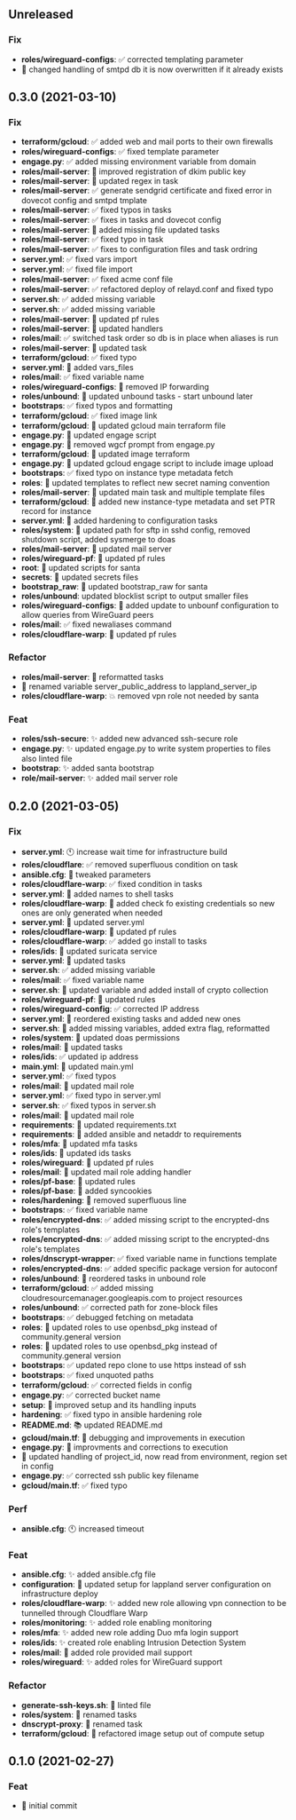 ## Unreleased

### Fix

- **roles/wireguard-configs**: ✅ corrected templating parameter
- 💫 changed handling of smtpd db it is now overwritten if it already exists

## 0.3.0 (2021-03-10)

### Fix

- **terraform/gcloud**: ✅ added web and mail ports to their own firewalls
- **roles/wireguard-configs**: ✅ fixed template parameter
- **engage.py**: ✅ added missing environment variable from domain
- **roles/mail-server**: 💫 improved registration of dkim public key
- **roles/mail-server**: 💫 updated regex in task
- **roles/mail-server**: ✅ generate sendgrid certificate and fixed error in dovecot config and smtpd tmplate
- **roles/mail-server**: ✅ fixed typos in tasks
- **roles/mail-server**: ✅ fixes in tasks and dovecot config
- **roles/mail-server**: 💫 added missing file updated tasks
- **roles/mail-server**: ✅ fixed typo in task
- **roles/mail-server**: ✅ fixes to configuration files and task ordring
- **server.yml**: ✅ fixed vars import
- **server.yml**: ✅ fixed file import
- **roles/mail-server**: ✅ fixed acme conf file
- **roles/mail-server**: ✅ refactored deploy of relayd.conf and fixed typo
- **server.sh**: ✅ added missing variable
- **server.sh**: ✅ added missing variable
- **roles/mail-server**: 💫 updated pf rules
- **roles/mail-server**: 💫 updated handlers
- **roles/mail**: ✅ switched task order so db is in place when aliases is run
- **roles/mail-server**: 💫 updated task
- **terraform/gcloud**: ✅ fixed typo
- **server.yml**: 💫 added vars_files
- **roles/mail**: ✅ fixed variable name
- **roles/wireguard-configs**: 💫 removed IP forwarding
- **roles/unbound**: 💫 updated unbound tasks - start unbound later
- **bootstraps**: ✅ fixed typos and formatting
- **terraform/gcloud**: ✅ fixed image link
- **terraform/gcloud**: 💫 updated gcloud main terraform file
- **engage.py**: 💫 updated engage script
- **engage.py**: 💫 removed wgcf prompt from engage.py
- **terraform/gcloud**: 💫 updated image terraform
- **engage.py**: 💫 updated gcloud engage script to include image upload
- **bootstraps**: ✅ fixed typo on instance type metadata fetch
- **roles**: 💫 updated templates to reflect new secret naming convention
- **roles/mail-server**: 💫 updated main task and multiple template files
- **terraform/gcloud**: 💫 added new instance-type metadata and set PTR record for instance
- **server.yml**: 💫 added hardening to configuration tasks
- **roles/system**: 💫 updated path for sftp in sshd config, removed shutdown script, added sysmerge to doas
- **roles/mail-server**: 💫 updated mail server
- **roles/wireguard-pf**: 💫 updated pf rules
- **root**: 💫 updated scripts for santa
- **secrets**: 💫 updated secrets files
- **bootstrap_raw**: 💫 updated bootstrap_raw for santa
- **roles/unbound**: updated blocklist script to output smaller files
- **roles/wireguard-configs**: 💫 added update to unbounf configuration to allow queries from WireGuard peers
- **roles/mail**: ✅ fixed newaliases command
- **roles/cloudflare-warp**: 💫 updated pf rules

### Refactor

- **roles/mail-server**: 🛁 reformatted tasks
- 🛁 renamed variable server_public_address to lappland_server_ip
- **roles/cloudflare-warp**: 💥 removed vpn role not needed by santa

### Feat

- **roles/ssh-secure**: ✨ added new advanced ssh-secure role
- **engage.py**: ✨ updated engage.py to write system properties to files also linted file
- **bootstrap**: ✨ added santa bootstrap
- **role/mail-server**: ✨ added mail server role

## 0.2.0 (2021-03-05)

### Fix

- **server.yml**: 🕚 increase wait time for infrastructure build
- **roles/cloudflare**: ✅ removed superfluous condition on task
- **ansible.cfg**: 💫 tweaked parameters
- **roles/cloudflare-warp**: ✅ fixed condition in tasks
- **server.yml**: 🛁 added names to shell tasks
- **roles/cloudflare-warp**: 💫 added check fo existing credentials so new ones are only generated when needed
- **server.yml**: 💫 updated server.yml
- **roles/cloudflare-warp**: 💫 updated pf rules
- **roles/cloudflare-warp**: ✅ added go install to tasks
- **roles/ids**: 💫 updated suricata service
- **server.yml**: 💫 updated tasks
- **server.sh**: ✅ added missing variable
- **roles/mail**: ✅ fixed variable name
- **server.sh**: 💫 updated variable and added install of crypto collection
- **roles/wireguard-pf**: 💫 updated rules
- **roles/wireguard-config**: ✅ corrected IP address
- **server.yml**: 💫 reordered existing tasks and added new ones
- **server.sh**: 💫 added missing variables, added extra flag, reformatted
- **roles/system**: 💫 updated doas permissions
- **roles/mail**: 💫 updated tasks
- **roles/ids**: ✅ updated ip address
- **main.yml**: 💫 updated main.yml
- **server.yml**: ✅ fixed typos
- **roles/mail**: 💫 updated mail role
- **server.yml**: ✅ fixed typo in server.yml
- **server.sh**: ✅ fixed typos in server.sh
- **roles/mail**: 💫 updated mail role
- **requirements**: 💫 updated requirements.txt
- **requirements**: 💫 added ansible and netaddr to requirements
- **roles/mfa**: 💫 updated mfa tasks
- **roles/ids**: 💫 updated ids tasks
- **roles/wireguard**: 💫 updated pf rules
- **roles/mail**: 💫 updated mail role adding handler
- **roles/pf-base**: 💫 updated rules
- **roles/pf-base**: 💫 added syncookies
- **roles/hardening**: 🛁 removed superfluous line
- **bootstraps**: ✅ fixed variable name
- **roles/encrypted-dns**: ✅ added missing script to the encrypted-dns role's templates
- **roles/encrypted-dns**: ✅ added missing script to the encrypted-dns role's templates
- **roles/dnscrypt-wrapper**: ✅ fixed variable name in functions template
- **roles/encrypted-dns**: ✅ added specific package version for autoconf
- **roles/unbound**: 💫 reordered tasks in unbound role
- **terraform/gcloud**: ✅ added missing cloudresourcemanager.googleapis.com to project resources
- **roles/unbound**: ✅ corrected path for zone-block files
- **bootstraps**: ✅ debugged fetching on metadata
- **roles**: 💫 updated roles to use openbsd_pkg instead of community.general version
- **roles**: 💫 updated roles to use openbsd_pkg instead of community.general version
- **bootstraps**: ✅ updated repo clone to use https instead of ssh
- **bootstraps**: ✅ fixed unquoted paths
- **terraform/gcloud**: ✅ corrected fields in config
- **engage.py**: ✅ corrected bucket name
- **setup**: 💫  improved setup and its handling inputs
- **hardening**: ✅ fixed typo in ansible hardening role
- **README.md**: 📚 updated README.md
- **gcloud/main.tf**: 💫 debugging and improvements in execution
- **engage.py**: 💫 improvments and corrections to execution
- 💫 updated handling of project_id, now read from environment, region set in config
- **engage.py**: ✅ corrected ssh public key filename
- **gcloud/main.tf**: ✅ fixed typo

### Perf

- **ansible.cfg**: 🕚 increased timeout

### Feat

- **ansible.cfg**: ✨ added ansible.cfg file
- **configuration**: 💫 updated setup for lappland server configuration on infrastructure deploy
- **roles/cloudflare-warp**: ✨ added new role allowing vpn connection to be tunnelled through Cloudflare Warp
- **roles/monitoring**: ✨ added role enabling monitoring
- **roles/mfa**: ✨ added new role adding Duo mfa login support
- **roles/ids**: ✨ created role enabling Intrusion Detection System
- **roles/mail**: 💫 added role provided mail support
- **roles/wireguard**: ✨ added roles for WireGuard support

### Refactor

- **generate-ssh-keys.sh**: 🛁 linted file
- **roles/system**: 🛁 renamed tasks
- **dnscrypt-proxy**: 🛁 renamed task
- **terraform/gcloud**: 🛁 refactored image setup out of compute setup

## 0.1.0 (2021-02-27)

### Feat

- 🚀 initial commit
